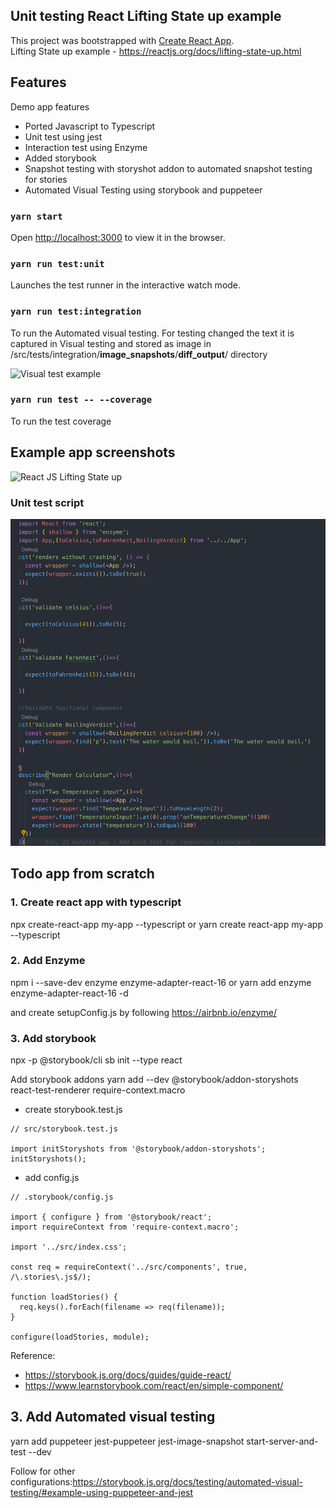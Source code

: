 
## Unit testing React Lifting State up example
This project was bootstrapped with [Create React App](https://github.com/facebook/create-react-app).<br />
Lifting State up example - https://reactjs.org/docs/lifting-state-up.html

## Features
Demo app features
- Ported Javascript to Typescript
- Unit test using jest
- Interaction test using Enzyme
- Added storybook
- Snapshot testing with storyshot addon to automated snapshot testing for stories
- Automated Visual Testing using storybook and puppeteer

### `yarn start`

Open [http://localhost:3000](http://localhost:3000) to view it in the browser.

### `yarn run test:unit`

Launches the test runner in the interactive watch mode.<br>

### `yarn run test:integration`

To run the Automated visual testing.
For testing changed the text it is captured in Visual testing and stored as image in /src/tests/integration/__image_snapshots__/__diff_output__/ directory

![Visual test example](https://github.com/samuveljohns/react-test/blob/master/src/tests/integration/__image_snapshots__/__diff_output__/calculator-test-js-calculator-visually-looks-correct-1-diff.png)


### `yarn run test -- --coverage`

To run the test coverage

## Example app screenshots 
![React JS Lifting State up](https://reactjs.org/react-devtools-state-ef94afc3447d75cdc245c77efb0d63be.gif)

### Unit test script
![unit test script](https://github.com/samuveljohns/jest-demo/blob/master/Screenshot%202019-07-13%20at%201.35.15%20AM.png)

## Todo app from scratch

### 1. Create react app with typescript

npx create-react-app my-app --typescript
or 
yarn create react-app my-app --typescript

### 2. Add Enzyme
npm i --save-dev enzyme enzyme-adapter-react-16
or 
yarn add enzyme enzyme-adapter-react-16 -d

and create setupConfig.js by following https://airbnb.io/enzyme/
### 3. Add storybook
npx -p @storybook/cli sb init --type react

Add storybook addons
yarn add --dev @storybook/addon-storyshots react-test-renderer require-context.macro

- create storybook.test.js
```
// src/storybook.test.js

import initStoryshots from '@storybook/addon-storyshots';
initStoryshots();
```
- add config.js

```
// .storybook/config.js

import { configure } from '@storybook/react';
import requireContext from 'require-context.macro';

import '../src/index.css';

const req = requireContext('../src/components', true, /\.stories\.js$/);

function loadStories() {
  req.keys().forEach(filename => req(filename));
}

configure(loadStories, module);
```
Reference: 
- https://storybook.js.org/docs/guides/guide-react/
- https://www.learnstorybook.com/react/en/simple-component/

## 3. Add Automated visual testing
yarn add puppeteer jest-puppeteer jest-image-snapshot start-server-and-test --dev

Follow for other configurations:https://storybook.js.org/docs/testing/automated-visual-testing/#example-using-puppeteer-and-jest







